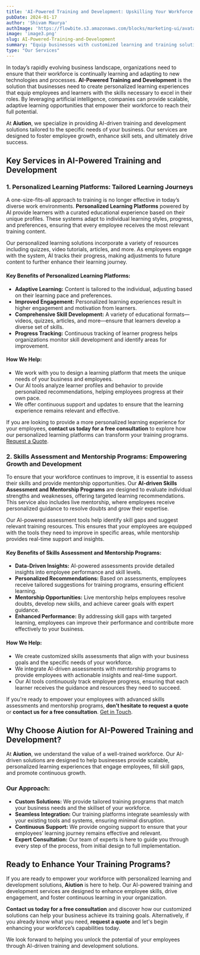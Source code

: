 ```yaml
---
title: 'AI-Powered Training and Development: Upskilling Your Workforce for the Future'
pubDate: 2024-01-17
author: 'Shivam Maurya'
authImage: 'https://flowbite.s3.amazonaws.com/blocks/marketing-ui/avatars/bonnie-green.png'
image: 'image3.png'
slug: AI-Powered-Training-and-Development
summary: "Equip businesses with customized learning and training solutions using AI to upskill employees and learners."
type: "Our Services"
---
```


In today’s rapidly evolving business landscape, organizations need to ensure that their workforce is continually learning and adapting to new technologies and processes. **AI-Powered Training and Development** is the solution that businesses need to create personalized learning experiences that equip employees and learners with the skills necessary to excel in their roles. By leveraging artificial intelligence, companies can provide scalable, adaptive learning opportunities that empower their workforce to reach their full potential.

At **Aiution**, we specialize in providing AI-driven training and development solutions tailored to the specific needs of your business. Our services are designed to foster employee growth, enhance skill sets, and ultimately drive success.

## Key Services in AI-Powered Training and Development

### 1. Personalized Learning Platforms: Tailored Learning Journeys

A one-size-fits-all approach to training is no longer effective in today’s diverse work environments. **Personalized Learning Platforms** powered by AI provide learners with a curated educational experience based on their unique profiles. These systems adapt to individual learning styles, progress, and preferences, ensuring that every employee receives the most relevant training content.

Our personalized learning solutions incorporate a variety of resources including quizzes, video tutorials, articles, and more. As employees engage with the system, AI tracks their progress, making adjustments to future content to further enhance their learning journey.

#### Key Benefits of Personalized Learning Platforms:
- **Adaptive Learning:** Content is tailored to the individual, adjusting based on their learning pace and preferences.
- **Improved Engagement:** Personalized learning experiences result in higher engagement and motivation from learners.
- **Comprehensive Skill Development:** A variety of educational formats—videos, quizzes, articles, and more—ensure that learners develop a diverse set of skills.
- **Progress Tracking:** Continuous tracking of learner progress helps organizations monitor skill development and identify areas for improvement.

#### How We Help:
- We work with you to design a learning platform that meets the unique needs of your business and employees.
- Our AI tools analyze learner profiles and behavior to provide personalized recommendations, helping employees progress at their own pace.
- We offer continuous support and updates to ensure that the learning experience remains relevant and effective.

If you are looking to provide a more personalized learning experience for your employees, **contact us today for a free consultation** to explore how our personalized learning platforms can transform your training programs. [Request a Quote](#).

### 2. Skills Assessment and Mentorship Programs: Empowering Growth and Development

To ensure that your workforce continues to improve, it is essential to assess their skills and provide mentorship opportunities. Our **AI-driven Skills Assessment and Mentorship Programs** are designed to evaluate individual strengths and weaknesses, offering targeted learning recommendations. This service also includes live mentorship, where employees receive personalized guidance to resolve doubts and grow their expertise.

Our AI-powered assessment tools help identify skill gaps and suggest relevant training resources. This ensures that your employees are equipped with the tools they need to improve in specific areas, while mentorship provides real-time support and insights.

#### Key Benefits of Skills Assessment and Mentorship Programs:
- **Data-Driven Insights:** AI-powered assessments provide detailed insights into employee performance and skill levels.
- **Personalized Recommendations:** Based on assessments, employees receive tailored suggestions for training programs, ensuring efficient learning.
- **Mentorship Opportunities:** Live mentorship helps employees resolve doubts, develop new skills, and achieve career goals with expert guidance.
- **Enhanced Performance:** By addressing skill gaps with targeted learning, employees can improve their performance and contribute more effectively to your business.

#### How We Help:
- We create customized skills assessments that align with your business goals and the specific needs of your workforce.
- We integrate AI-driven assessments with mentorship programs to provide employees with actionable insights and real-time support.
- Our AI tools continuously track employee progress, ensuring that each learner receives the guidance and resources they need to succeed.

If you're ready to empower your employees with advanced skills assessments and mentorship programs, **don’t hesitate to request a quote** or **contact us for a free consultation**. [Get in Touch](#).

## Why Choose Aiution for AI-Powered Training and Development?

At **Aiution**, we understand the value of a well-trained workforce. Our AI-driven solutions are designed to help businesses provide scalable, personalized learning experiences that engage employees, fill skill gaps, and promote continuous growth.

### Our Approach:
- **Custom Solutions:** We provide tailored training programs that match your business needs and the skillset of your workforce.
- **Seamless Integration:** Our training platforms integrate seamlessly with your existing tools and systems, ensuring minimal disruption.
- **Continuous Support:** We provide ongoing support to ensure that your employees’ learning journey remains effective and relevant.
- **Expert Consultation:** Our team of experts is here to guide you through every step of the process, from initial design to full implementation.

## Ready to Enhance Your Training Programs?

If you are ready to empower your workforce with personalized learning and development solutions, **Aiution** is here to help. Our AI-powered training and development services are designed to enhance employee skills, drive engagement, and foster continuous learning in your organization.

**Contact us today for a free consultation** and discover how our customized solutions can help your business achieve its training goals. Alternatively, if you already know what you need, **request a quote** and let's begin enhancing your workforce’s capabilities today.

We look forward to helping you unlock the potential of your employees through AI-driven training and development solutions.
